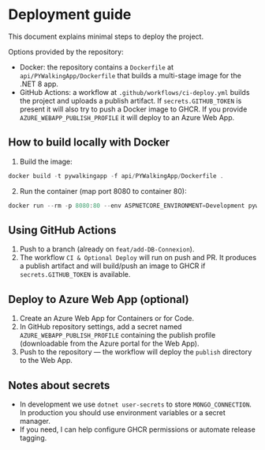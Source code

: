 Deployment guide
================

This document explains minimal steps to deploy the project.

Options provided by the repository:

- Docker: the repository contains a `Dockerfile` at `api/PYWalkingApp/Dockerfile` that builds a multi-stage image for the .NET 8 app.
- GitHub Actions: a workflow at `.github/workflows/ci-deploy.yml` builds the project and uploads a publish artifact. If `secrets.GITHUB_TOKEN` is present it will also try to push a Docker image to GHCR. If you provide `AZURE_WEBAPP_PUBLISH_PROFILE` it will deploy to an Azure Web App.

How to build locally with Docker
-------------------------------

1. Build the image:

```powershell
docker build -t pywalkingapp -f api/PYWalkingApp/Dockerfile .
```

2. Run the container (map port 8080 to container 80):

```powershell
docker run --rm -p 8080:80 --env ASPNETCORE_ENVIRONMENT=Development pywalkingapp
```

Using GitHub Actions
--------------------

1. Push to a branch (already on `feat/add-DB-Connexion`).
2. The workflow `CI & Optional Deploy` will run on push and PR. It produces a publish artifact and will build/push an image to GHCR if `secrets.GITHUB_TOKEN` is available.

Deploy to Azure Web App (optional)
---------------------------------

1. Create an Azure Web App for Containers or for Code.
2. In GitHub repository settings, add a secret named `AZURE_WEBAPP_PUBLISH_PROFILE` containing the publish profile (downloadable from the Azure portal for the Web App).
3. Push to the repository — the workflow will deploy the `publish` directory to the Web App.

Notes about secrets
-------------------

- In development we use `dotnet user-secrets` to store `MONGO_CONNECTION`. In production you should use environment variables or a secret manager.
- If you need, I can help configure GHCR permissions or automate release tagging.
